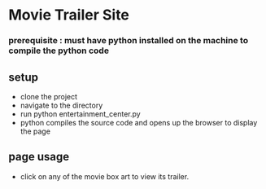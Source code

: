 # Movie Trailer Site

### prerequisite : must have python installed on the machine to compile the python code
## setup
- clone the project
- navigate to the directory
- run python entertainment_center.py
- python compiles the source code and opens up the browser to display the page

## page usage
- click on any of the movie box art to view its trailer.